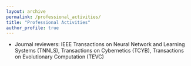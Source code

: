 ```yaml
---
layout: archive
permalink: /professional_activities/
title: "Professional Activities"
author_profile: true
---
```


- Journal reviewers: IEEE Transactions on Neural Network and Learning Systems (TNNLS), Transactions on Cybernetics (TCYB), Transactions on Evolutionary Computation (TEVC)

